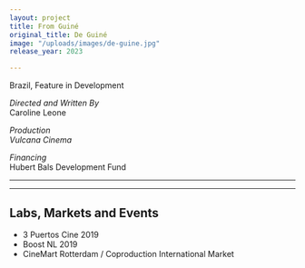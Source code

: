 ```yaml
---
layout: project
title: From Guiné
original_title: De Guiné
image: "/uploads/images/de-guine.jpg"
release_year: 2023

---
```

Brazil, Feature in Development

_Directed and Written By_  
Caroline Leone

_Production  
Vulcana Cinema_

_Financing_  
Hubert Bals Development Fund

***

***

## Labs, Markets and Events

* 3 Puertos Cine 2019
* Boost NL 2019
* CineMart Rotterdam / Coproduction International Market